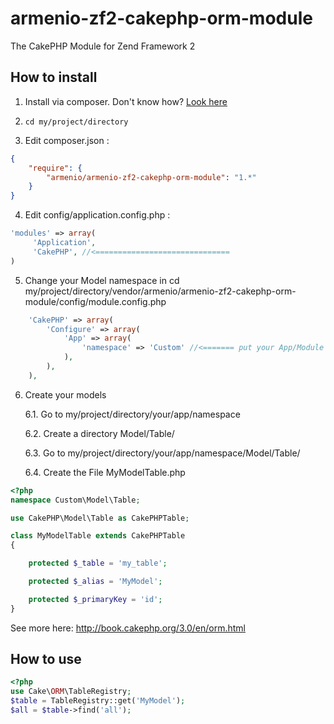 # armenio-zf2-cakephp-orm-module
The CakePHP Module for Zend Framework 2

## How to install


1. Install via composer. Don't know how? [Look here](http://getcomposer.org/doc/00-intro.md#introduction)

2. `cd my/project/directory`

3. Edit composer.json :

```json
{
	"require": {
		"armenio/armenio-zf2-cakephp-orm-module": "1.*"
	}
}
```

4. Edit config/application.config.php :

```php
'modules' => array(
	 'Application',
	 'CakePHP', //<==============================
)
```

5. Change your Model namespace in cd my/project/directory/vendor/armenio/armenio-zf2-cakephp-orm-module/config/module.config.php

```php
	'CakePHP' => array(
		'Configure' => array(
			'App' => array(
				'namespace' => 'Custom' //<======= put your App/Module namespace HERE!
			),
		),
	),
```

6. Create your models
	
	6.1. Go to my/project/directory/your/app/namespace

	6.2. Create a directory Model/Table/

	6.3. Go to my/project/directory/your/app/namespace/Model/Table/

	6.4. Create the File MyModelTable.php


```php
<?php
namespace Custom\Model\Table;

use CakePHP\Model\Table as CakePHPTable;

class MyModelTable extends CakePHPTable
{

	protected $_table = 'my_table';

	protected $_alias = 'MyModel';

	protected $_primaryKey = 'id';
}
```

See more here: http://book.cakephp.org/3.0/en/orm.html

## How to use

```php
<?php
use Cake\ORM\TableRegistry;
$table = TableRegistry::get('MyModel');
$all = $table->find('all');
```